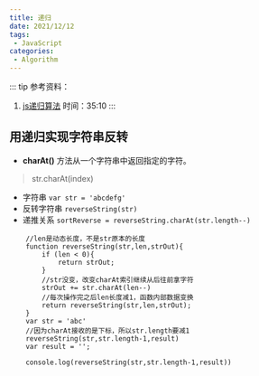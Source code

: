 ```yaml
---
title: 递归
date: 2021/12/12
tags:
 - JavaScript
categories:
 - Algorithm
---
```

::: tip 参考资料：
1. [js递归算法](https://www.bilibili.com/video/BV1RQ4y1D7UC?p=8&spm_id_from=pageDriver) 时间：35:10
::: 

## 用递归实现字符串反转
- **charAt()** 方法从一个字符串中返回指定的字符。
> str.charAt(index)
- 字符串
    `var str = 'abcdefg'`
- 反转字符串
    `reverseString(str)`
- 递推关系
    `sortReverse = reverseString.charAt(str.length--)`

```
    //len是动态长度，不是str原本的长度
    function reverseString(str,len,strOut){
        if (len < 0){
            return strOut;
        }
        //str没变，改变charAt索引继续从后往前拿字符
        strOut += str.charAt(len--)
        //每次操作完之后len长度减1，函数内部数据变换
        return reverseString(str,len,strOut);
    }
    var str = 'abc'
    //因为charAt接收的是下标，所以str.length要减1
    reverseString(str,str.length-1,result)
    var result = '';

    console.log(reverseString(str,str.length-1,result))
```
